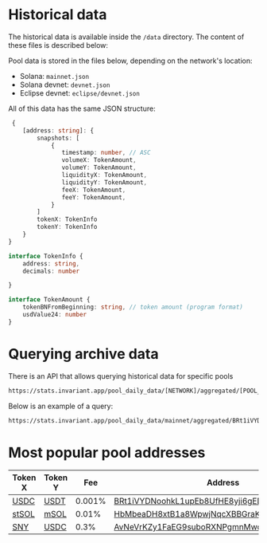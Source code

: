 # Historical data

The historical data is available inside the `/data` directory. The content of these files is described below:

Pool data is stored in the files below, depending on the network's location:
- Solana: `mainnet.json`
- Solana devnet: `devnet.json`
- Eclipse devnet: `eclipse/devnet.json`

All of this data has the same JSON structure:

```Typescript
 {
    [address: string]: {
        snapshots: [
            {
               timestamp: number, // ASC
               volumeX: TokenAmount,
               volumeY: TokenAmount,
               liquidityX: TokenAmount,
               liquidityY: TokenAmount,
               feeX: TokenAmount,
               feeY: TokenAmount,
            }
        ]
        tokenX: TokenInfo
        tokenY: TokenInfo
    } 
}

interface TokenInfo {
    address: string,
    decimals: number

}

interface TokenAmount {
    tokenBNFromBeginning: string, // token amount (program format)
    usdValue24: number
}
```


# Querying archive data

There is an API that allows querying historical data for specific pools
```bash
https://stats.invariant.app/pool_daily_data/[NETWORK]/aggregated/[POOL_ADDRESS]?{limit=N}
```

Below is an example of a query:
```bash
https://stats.invariant.app/pool_daily_data/mainnet/aggregated/BRt1iVYDNoohkL1upEb8UfHE8yji6gEDAmuN9Y4yekyc?limit=10
```

# Most popular pool addresses

| Token X                                          | Token Y                                          | Fee      | Address                                                                                                     |
|--------------------------------------------------|--------------------------------------------------|----------|-------------------------------------------------------------------------------------------------------------|
| [USDC](https://solscan.io/token/EPjFWdd5AufqSSqeM2qN1xzybapC8G4wEGGkZwyTDt1v)         | [USDT](https://solscan.io/token/Es9vMFrzaCERmJfrF4H2FYD4KCoNkY11McCe8BenwNYB)         | 0.001%  | [BRt1iVYDNoohkL1upEb8UfHE8yji6gEDAmuN9Y4yekyc](https://solscan.io/account/BRt1iVYDNoohkL1upEb8UfHE8yji6gEDAmuN9Y4yekyc) |
| [stSOL](https://solscan.io/token/7dHbWXmci3dT8UFYWYZweBLXgycu7Y3iL6trKn1Y7ARj)        | [mSOL](https://solscan.io/token/mSoLzYCxHdYgdzU16g5QSh3i5K3z3KZK7ytfqcJm7So)         | 0.01%    | [HbMbeaDH8xtB1a8WpwjNqcXBBGraKJjJ2xFkXEdAy1rY](https://solscan.io/account/HbMbeaDH8xtB1a8WpwjNqcXBBGraKJjJ2xFkXEdAy1rY)  |
| [SNY](https://solscan.io/token/4dmKkXNHdgYsXqBHCuMikNQWwVomZURhYvkkX5c4pQ7y)          | [USDC](https://solscan.io/token/EPjFWdd5AufqSSqeM2qN1xzybapC8G4wEGGkZwyTDt1v)         | 0.3%     | [AvNeVrKZy1FaEG9suboRXNPgmnMwomiU5EvkF6jGxGrX](https://solscan.io/account/AvNeVrKZy1FaEG9suboRXNPgmnMwomiU5EvkF6jGxGrX) |
